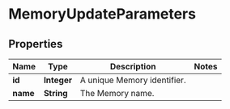 

# MemoryUpdateParameters

## Properties

Name | Type | Description | Notes
------------ | ------------- | ------------- | -------------
**id** | **Integer** | A unique Memory identifier. | 
**name** | **String** | The Memory name. | 



